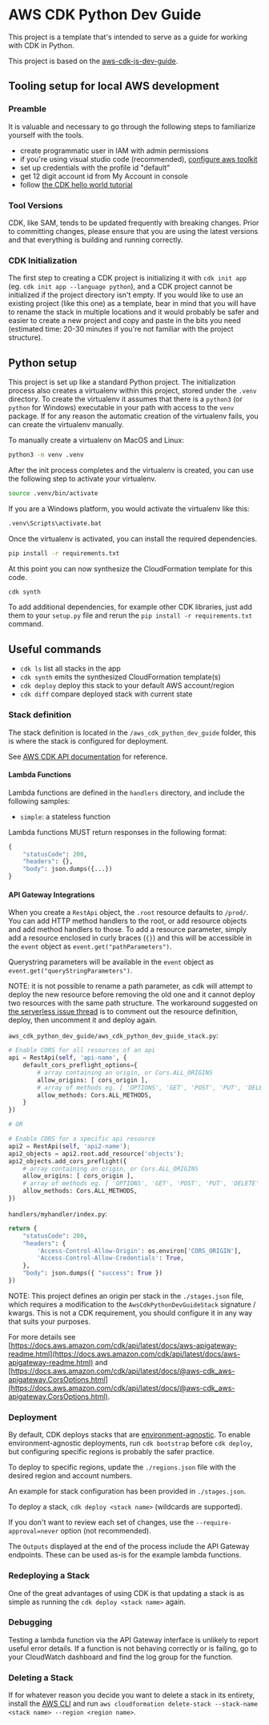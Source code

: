 
# AWS CDK Python Dev Guide

This project is a template that's intended to serve as a guide for working with CDK in Python.

This project is based on the [aws-cdk-js-dev-guide](https://github.com/therightstuff/aws-cdk-js-dev-guide).

## Tooling setup for local AWS development

### Preamble

It is valuable and necessary to go through the following steps to familiarize yourself with the tools.

- create programmatic user in IAM with admin permissions
- if you're using visual studio code (recommended), [configure aws toolkit](https://docs.aws.amazon.com/toolkit-for-vscode/latest/userguide/setup-toolkit.html)
- set up credentials with the profile id "default"
- get 12 digit account id from My Account in console
- follow [the CDK hello world tutorial](https://docs.aws.amazon.com/cdk/latest/guide/getting_started.html#hello_world_tutorial)

### Tool Versions

CDK, like SAM, tends to be updated frequently with breaking changes. Prior to committing changes, please ensure that you are using the latest versions and that everything is building and running correctly.

### CDK Initialization

The first step to creating a CDK project is initializing it with `cdk init app` (eg. `cdk init app --language python`), and a CDK project cannot be initialized if the project directory isn't empty. If you would like to use an existing project (like this one) as a template, bear in mind that you will have to rename the stack in multiple locations and it would probably be safer and easier to create a new project and copy and paste in the bits you need (estimated time: 20-30 minutes if you're not familiar with the project structure).

## Python setup

This project is set up like a standard Python project.  The initialization
process also creates a virtualenv within this project, stored under the `.venv`
directory.  To create the virtualenv it assumes that there is a `python3`
(or `python` for Windows) executable in your path with access to the `venv`
package. If for any reason the automatic creation of the virtualenv fails,
you can create the virtualenv manually.

To manually create a virtualenv on MacOS and Linux:

```bash
python3 -m venv .venv
```

After the init process completes and the virtualenv is created, you can use the following
step to activate your virtualenv.

```bash
source .venv/bin/activate
```

If you are a Windows platform, you would activate the virtualenv like this:

```bash
.venv\Scripts\activate.bat
```

Once the virtualenv is activated, you can install the required dependencies.

```bash
pip install -r requirements.txt
```

At this point you can now synthesize the CloudFormation template for this code.

```bash
cdk synth
```

To add additional dependencies, for example other CDK libraries, just add
them to your `setup.py` file and rerun the `pip install -r requirements.txt`
command.

## Useful commands

- `cdk ls`          list all stacks in the app
- `cdk synth`       emits the synthesized CloudFormation template(s)
- `cdk deploy`      deploy this stack to your default AWS account/region
- `cdk diff`        compare deployed stack with current state

### Stack definition

The stack definition is located in the `/aws_cdk_python_dev_guide` folder, this is where the stack is configured for deployment.

See [AWS CDK API documentation](https://docs.aws.amazon.com/cdk/api/latest/docs/aws-construct-library.html) for reference.

#### Lambda Functions

Lambda functions are defined in the `handlers` directory, and include the following samples:

- `simple`: a stateless function

Lambda functions MUST return responses in the following format:

```python
{
    "statusCode": 200,
    "headers": {},
    "body": json.dumps({...})
}
```

#### API Gateway Integrations

When you create a `RestApi` object, the `.root` resource defaults to `/prod/`. You can add HTTP method handlers to the root, or add resource objects and add method handlers to those. To add a resource parameter, simply add a resource enclosed in curly braces (`{}`) and this will be accessible in the `event` object as `event.get("pathParameters")`.

Querystring parameters will be available in the `event` object as `event.get("queryStringParameters")`.

NOTE: it is not possible to rename a path parameter, as cdk will attempt to deploy the new resource before removing the old one and it cannot deploy two resources with the same path structure. The workaround suggested on [the serverless issue thread](https://github.com/serverless/serverless/issues/3785) is to comment out the resource definition, deploy, then uncomment it and deploy again.

`aws_cdk_python_dev_guide/aws_cdk_python_dev_guide_stack.py`:

```python
# Enable CORS for all resources of an api
api = RestApi(self, 'api-name', {
    default_cors_preflight_options={
        # array containing an origin, or Cors.ALL_ORIGINS
        allow_origins: [ cors_origin ],
        # array of methods eg. [ 'OPTIONS', 'GET', 'POST', 'PUT', 'DELETE' ]
        allow_methods: Cors.ALL_METHODS,
    }
})

# OR

# Enable CORS for a specific api resource
api2 = RestApi(self, 'api2-name');
api2_objects = api2.root.add_resource('objects');
api2_objects.add_cors_preflight({
    # array containing an origin, or Cors.ALL_ORIGINS
    allow_origins: [ cors_origin ],
    # array of methods eg. [ 'OPTIONS', 'GET', 'POST', 'PUT', 'DELETE' ]
    allow_methods: Cors.ALL_METHODS,
})
```

`handlers/myhandler/index.py`:

```python
return {
    "statusCode": 200,
    "headers": {
        'Access-Control-Allow-Origin': os.environ['CORS_ORIGIN'],
        'Access-Control-Allow-Credentials': True,
    },
    "body": json.dumps({ "success": True })
})
```

NOTE: This project defines an origin per stack in the `./stages.json` file, which requires a modification to the `AwsCdkPythonDevGuideStack` signature / kwargs. This is not a CDK requirement, you should configure it in any way that suits your purposes.

For more details see [https://docs.aws.amazon.com/cdk/api/latest/docs/aws-apigateway-readme.html](https://docs.aws.amazon.com/cdk/api/latest/docs/aws-apigateway-readme.html) and [https://docs.aws.amazon.com/cdk/api/latest/docs/@aws-cdk_aws-apigateway.CorsOptions.html](https://docs.aws.amazon.com/cdk/api/latest/docs/@aws-cdk_aws-apigateway.CorsOptions.html).

### Deployment

By default, CDK deploys stacks that are [environment-agnostic](https://docs.aws.amazon.com/cdk/latest/guide/environments.html). To enable environment-agnostic deployments, run `cdk bootstrap` before `cdk deploy`, but configuring specific regions is probably the safer practice.

To deploy to specific regions, update the `./regions.json` file with the desired region and account numbers.

An example for stack configuration has been provided in `./stages.json`.

To deploy a stack, `cdk deploy <stack name>` (wildcards are supported).

If you don't want to review each set of changes, use the `--require-approval=never` option (not recommended).

The `Outputs` displayed at the end of the process include the API Gateway endpoints. These can be used as-is for the example lambda functions.

### Redeploying a Stack

One of the great advantages of using CDK is that updating a stack is as simple as running the `cdk deploy <stack name>` again.

### Debugging

Testing a lambda function via the API Gateway interface is unlikely to report useful error details. If a function is not behaving correctly or is failing, go to your CloudWatch dashboard and find the log group for the function.

### Deleting a Stack

If for whatever reason you decide you want to delete a stack in its entirety, install the [AWS CLI](https://docs.aws.amazon.com/cli/latest/userguide/install-cliv2.html) and run `aws cloudformation delete-stack --stack-name <stack name> --region <region name>`.
